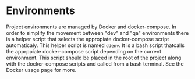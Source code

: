 # Environments

Project environments are managed by Docker and docker-compose. In order to simplify the movement between "dev" and "qa" environments there is a helper script that selects the appropiate docker-compose script automaticaly. This helper script is named `ddenv`. It is a bash script thatcalls the apprppiate docker-compose script depending on the current environment. This script should be placed in the root of the project along with the docker-compose scripts and called from a bash terminal. See the Docker usage page for more. 